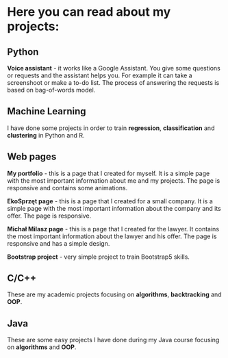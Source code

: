 # Here you can read about my projects:
## Python
**Voice assistant** - it works like a Google Assistant. You give some questions or requests and the assistant helps you.
For example it can take a screenshoot or make a to-do list. The process of answering the requests is based on bag-of-words model.

## Machine Learning
I have done some projects in order to train **regression**, **classification** and **clustering** in Python and R.

## Web pages
**My portfolio** - this is a page that I created for myself. It is a simple page with the most important information about me and my projects.
The page is responsive and contains some animations.

**EkoSprzęt page** - this is a page that I created for a small company. It is a simple page with the most important information about the company and its offer.
The page is responsive.

**Michał Milasz page** - this is a page that I created for the lawyer. It contains the most important information about the lawyer and his offer.
The page is responsive and has a simple design.

**Bootstrap project** - very simple project to train Bootstrap5 skills.

## C/C++
These are my academic projects focusing on **algorithms**, **backtracking** and **OOP**.

## Java
These are some easy projects I have done during my Java course focusing on **algorithms** and **OOP**.
